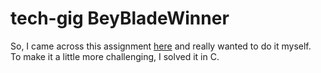 # tech-gig BeyBladeWinner
So, I came across this assignment [here](https://github.com/git-karthik/tech-gig/blob/master/BeyBladeWinner.md) and really wanted to do it myself.\
To make it a little more challenging, I solved it in C.
